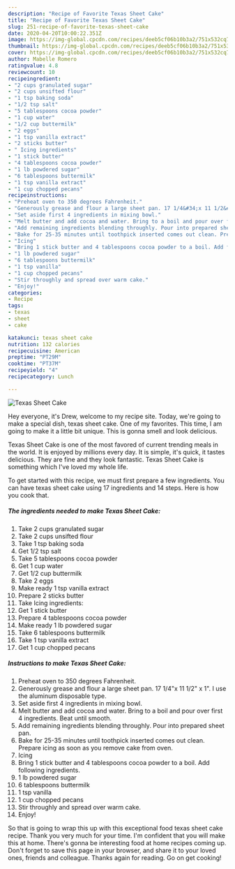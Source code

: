 ```yaml
---
description: "Recipe of Favorite Texas Sheet Cake"
title: "Recipe of Favorite Texas Sheet Cake"
slug: 251-recipe-of-favorite-texas-sheet-cake
date: 2020-04-20T10:00:22.351Z
image: https://img-global.cpcdn.com/recipes/deeb5cf06b10b3a2/751x532cq70/texas-sheet-cake-recipe-main-photo.jpg
thumbnail: https://img-global.cpcdn.com/recipes/deeb5cf06b10b3a2/751x532cq70/texas-sheet-cake-recipe-main-photo.jpg
cover: https://img-global.cpcdn.com/recipes/deeb5cf06b10b3a2/751x532cq70/texas-sheet-cake-recipe-main-photo.jpg
author: Mabelle Romero
ratingvalue: 4.8
reviewcount: 10
recipeingredient:
- "2 cups granulated sugar"
- "2 cups unsifted flour"
- "1 tsp baking soda"
- "1/2 tsp salt"
- "5 tablespoons cocoa powder"
- "1 cup water"
- "1/2 cup buttermilk"
- "2 eggs"
- "1 tsp vanilla extract"
- "2 sticks butter"
- " Icing ingredients"
- "1 stick butter"
- "4 tablespoons cocoa powder"
- "1 lb powdered sugar"
- "6 tablespoons buttermilk"
- "1 tsp vanilla extract"
- "1 cup chopped pecans"
recipeinstructions:
- "Preheat oven to 350 degrees Fahrenheit."
- "Generously grease and flour a large sheet pan. 17 1/4&#34;x 11 1/2&#34; x 1&#34;. I use the aluminum disposable type."
- "Set aside first 4 ingredients in mixing bowl."
- "Melt butter and add cocoa and water. Bring to a boil and pour over first 4 ingredients. Beat until smooth."
- "Add remaining ingredients blending throughly. Pour into prepared sheet pan."
- "Bake for 25-35 minutes until toothpick inserted comes out clean. Prepare icing as soon as you remove cake from oven."
- "Icing"
- "Bring 1 stick butter and 4 tablespoons cocoa powder to a boil. Add following ingredients."
- "1 lb powdered sugar"
- "6 tablespoons buttermilk"
- "1 tsp vanilla"
- "1 cup chopped pecans"
- "Stir throughly and spread over warm cake."
- "Enjoy!"
categories:
- Recipe
tags:
- texas
- sheet
- cake

katakunci: texas sheet cake 
nutrition: 132 calories
recipecuisine: American
preptime: "PT29M"
cooktime: "PT37M"
recipeyield: "4"
recipecategory: Lunch

---
```



![Texas Sheet Cake](https://img-global.cpcdn.com/recipes/deeb5cf06b10b3a2/751x532cq70/texas-sheet-cake-recipe-main-photo.jpg)

Hey everyone, it's Drew, welcome to my recipe site. Today, we're going to make a special dish, texas sheet cake. One of my favorites. This time, I am going to make it a little bit unique. This is gonna smell and look delicious.

Texas Sheet Cake is one of the most favored of current trending meals in the world. It is enjoyed by millions every day. It is simple, it's quick, it tastes delicious. They are fine and they look fantastic. Texas Sheet Cake is something which I've loved my whole life.




To get started with this recipe, we must first prepare a few ingredients. You can have texas sheet cake using 17 ingredients and 14 steps. Here is how you cook that.

<!--inarticleads1-->

##### The ingredients needed to make Texas Sheet Cake:

1. Take 2 cups granulated sugar
1. Take 2 cups unsifted flour
1. Take 1 tsp baking soda
1. Get 1/2 tsp salt
1. Take 5 tablespoons cocoa powder
1. Get 1 cup water
1. Get 1/2 cup buttermilk
1. Take 2 eggs
1. Make ready 1 tsp vanilla extract
1. Prepare 2 sticks butter
1. Take  Icing ingredients:
1. Get 1 stick butter
1. Prepare 4 tablespoons cocoa powder
1. Make ready 1 lb powdered sugar
1. Take 6 tablespoons buttermilk
1. Take 1 tsp vanilla extract
1. Get 1 cup chopped pecans




<!--inarticleads2-->

##### Instructions to make Texas Sheet Cake:

1. Preheat oven to 350 degrees Fahrenheit.
1. Generously grease and flour a large sheet pan. 17 1/4&#34;x 11 1/2&#34; x 1&#34;. I use the aluminum disposable type.
1. Set aside first 4 ingredients in mixing bowl.
1. Melt butter and add cocoa and water. Bring to a boil and pour over first 4 ingredients. Beat until smooth.
1. Add remaining ingredients blending throughly. Pour into prepared sheet pan.
1. Bake for 25-35 minutes until toothpick inserted comes out clean. Prepare icing as soon as you remove cake from oven.
1. Icing
1. Bring 1 stick butter and 4 tablespoons cocoa powder to a boil. Add following ingredients.
1. 1 lb powdered sugar
1. 6 tablespoons buttermilk
1. 1 tsp vanilla
1. 1 cup chopped pecans
1. Stir throughly and spread over warm cake.
1. Enjoy!




So that is going to wrap this up with this exceptional food texas sheet cake recipe. Thank you very much for your time. I'm confident that you will make this at home. There's gonna be interesting food at home recipes coming up. Don't forget to save this page in your browser, and share it to your loved ones, friends and colleague. Thanks again for reading. Go on get cooking!
